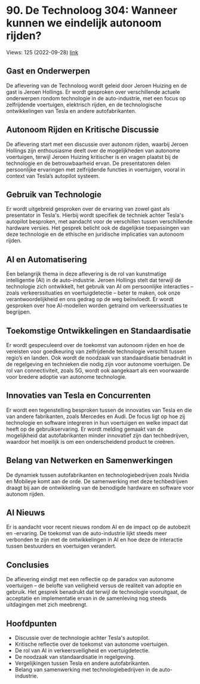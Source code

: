 # 90. De Technoloog 304: Wanneer kunnen we eindelijk autonoom rijden?
Views: 125 (2022-09-28) [link](https://www.youtube.com/watch?v=Gj_d7eghySE)


 ## Gast en Onderwerpen
De aflevering van de Technoloog wordt geleid door Jeroen Huizing en de gast is Jeroen Hollings. Er wordt gesproken over verschillende actuele onderwerpen rondom technologie in de auto-industrie, met een focus op zelfrijdende voertuigen, elektrisch rijden, en de technologische ontwikkelingen van Tesla en andere autofabrikanten.

## Autonoom Rijden en Kritische Discussie
De aflevering start met een discussie over autonom rijden, waarbij Jeroen Hollings zijn enthousiasme deelt over de mogelijkheden van autonome voertuigen, terwijl Jeroen Huizing kritischer is en vragen plaatst bij de technologie en de betrouwbaarheid ervan. De presentatoren delen persoonlijke ervaringen met zelfrijdende functies in voertuigen, vooral in context van Tesla’s autopilot systeem.

## Gebruik van Technologie
Er wordt uitgebreid gesproken over de ervaring van zowel gast als presentator in Tesla's. Hierbij wordt specifiek de techniek achter Tesla's autopilot besproken, met aandacht voor de verschillen tussen verschillende hardware versies. Het gesprek belicht ook de dagelijkse toepassingen van deze technologie en de ethische en juridische implicaties van autonoom rijden.

## AI en Automatisering
Een belangrijk thema in deze aflevering is de rol van kunstmatige intelligentie (AI) in de auto-industrie. Jeroen Hollings stelt dat terwijl de technologie zich ontwikkelt, het gebruik van AI om persoonlijke interacties – zoals verkeerssituaties en voertuigdetectie – beter te maken, ook onze verantwoordelijkheid en ons gedrag op de weg beïnvloedt. Er wordt gesproken over hoe AI-modellen worden getraind om verkeerssituaties te begrijpen.

## Toekomstige Ontwikkelingen en Standaardisatie
Er wordt gespeculeerd over de toekomst van autonoom rijden en hoe de vereisten voor goedkeuring van zelfrijdende technologie verschilt tussen regio’s en landen. Ook wordt de noodzaak van standaardisatie benadrukt in de regelgeving en technieken die nodig zijn voor autonome voertuigen. De rol van connectiviteit, zoals 5G, wordt ook aangekaart als een voorwaarde voor bredere adoptie van autonome technologie.

## Innovaties van Tesla en Concurrenten
Er wordt een tegenstelling besproken tussen de innovaties van Tesla en die van andere fabrikanten, zoals Mercedes en Audi. De focus ligt op hoe zij technologie en software integreren in hun voertuigen en welke impact dat heeft op de gebruikservaring. Er wordt melding gemaakt van de mogelijkheid dat autofabrikanten minder innovatief zijn dan techbedrijven, waardoor het moeilijk is om een onderscheidend product te creëren.

## Belang van Netwerken en Samenwerkingen
De dynamiek tussen autofabrikanten en technologiebedrijven zoals Nvidia en Mobileye komt aan de orde. De samenwerking met deze techbedrijven draagt bij aan de ontwikkeling van de benodigde hardware en software voor autonom rijden.

## AI Nieuws
Er is aandacht voor recent nieuws rondom AI en de impact op de autobezit en -ervaring. De toekomst van de auto-industrie lijkt steeds meer verbonden te zijn met de ontwikkelingen in AI en hoe deze de interactie tussen bestuurders en voertuigen verandert.

## Conclusies
De aflevering eindigt met een reflectie op de paradox van autonome voertuigen – de belofte van veiligheid versus de realiteit van adoptie en gebruik. Het gesprek benadrukt dat terwijl de technologie vooruitgaat, de acceptatie en implementatie ervan in de samenleving nog steeds uitdagingen met zich meebrengt.

## Hoofdpunten
- Discussie over de technologie achter Tesla's autopilot.
- Kritische reflectie over de toekomst van autonome voertuigen.
- De rol van AI in verkeersveiligheid en voertuigdetectie.
- De noodzaak van standaardisatie in regelgeving.
- Vergelijkingen tussen Tesla en andere autofabrikanten.
- Belang van samenwerking met technologiebedrijven in de auto-industrie.